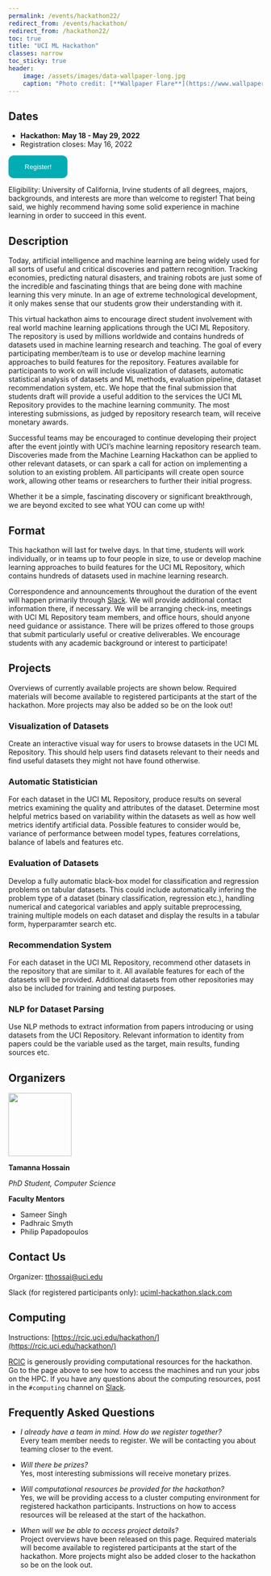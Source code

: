 ```yaml
---
permalink: /events/hackathon22/
redirect_from: /events/hackathon/
redirect_from: /hackathon22/
toc: true
title: "UCI ML Hackathon"
classes: narrow
toc_sticky: true
header:
    image: /assets/images/data-wallpaper-long.jpg
    caption: "Photo credit: [**Wallpaper Flare**](https://www.wallpaperflare.com/)"
---
```


## Dates

- **Hackathon: May 18 - May 29, 2022**
- Registration closes: May 16, 2022

<a href="https://forms.gle/WXbRJhvF1rZm4VWK7" rel="external"><button type="button" style='padding: 15px 32px; text-align: center; background-color:#00adb5; border:none; color: white; border-radius: 10px;'>Register!</button></a> 

<!--Check out the schedule of relevant events [here](/events/hackathon21/schedule).-->

Eligibility: University of California, Irvine students of all degrees, majors, backgrounds, and interests are more than welcome to register! That being said, we highly recommend having some solid experience in machine learning in order to succeed in this event. 


<!-- ## Awards

- Best Overall Team: **Pfft**
- Outstanding Submissions: **DeepFirefighter, Hatomugi**
- Category Prizes:
  - Scientific Insights: **Pfft**
  - Evaluation: **Whatever**
  - Creativity: **Epsilon**
  - Technical Strength: **amk**
  - Presentation: **ZotClinic**


## Computing

Instructions: [https://rcic.uci.edu/hackathon/](https://rcic.uci.edu/hackathon/)

[RCIC](https://rcic.uci.edu/) is generously providing computational resources for the hackathon. Go to the page above to see how to access the machines and run your jobs on the HPC.
If you have any questions about the computing resources, post in the `#computing` channel on [Slack](http://uciml-hackathon.slack.com). -->

## Description

Today, artificial intelligence and machine learning are being widely used for all sorts of useful and critical discoveries and pattern recognition. Tracking economies, predicting natural disasters, and training robots are just some of the incredible and fascinating things that are being done with machine learning this very minute. In an age of extreme technological development, it only makes sense that our students grow their understanding with it.

This virtual hackathon aims to encourage direct student involvement with real world machine learning applications through the UCI ML Repository. The repository is used by millions worldwide and contains hundreds of datasets used in machine learning research and teaching. The goal of every participating member/team is to use or develop machine learning approaches to build features for the repository. Features available for participants to work on will include visualization of datasets, automatic statistical analysis of datasets and ML methods, evaluation pipeline, dataset recommendation system, etc. We hope that the final submission that students draft will provide a useful addition to the services the UCI ML Repository provides to the machine learning community. The most interesting submissions, as judged by repository research team, will receive monetary awards.

Successful teams may be encouraged to continue developing their project after the event jointly with UCI’s machine learning repository research team. Discoveries made from the Machine Learning Hackathon can be applied to other relevant datasets, or can spark a call for action on implementing a solution to an existing problem. All participants will create open source work, allowing other teams or researchers to further their initial progress.

Whether it be a simple, fascinating discovery or significant breakthrough, we are beyond excited to see what YOU can come up with!

<!--Today, artificial intelligence and machine learning are being widely used for all sorts of useful and critical discoveries and pattern recognition. Tracking economies, predicting natural disasters, and training robots are just some of the incredible and fascinating things that are being done with machine learning this very minute. In an age of extreme technological development, it only makes sense that our students grow their understanding with it.

This virtual hackathon aims to encourage direct student involvement with contributed datasets from the UCI research community. The goal of every participating member/team is to use or develop machine learning approaches for the challenge datasets, in order to visualize, predict, clean/complete, analyze, or other such applications. Regardless of the domain - environmental, ethical, health, etc - we hope that the final submission that students draft will highlight something interesting about the data with which they become familiar. The most interesting submissions, as judged by experts in the challenge datasets, will receive monetary awards.

Successful teams may be encouraged to continue developing their project after the event jointly with UCI’s machine learning repository research team. Discoveries made from the Machine Learning Hackathon can be applied to other relevant datasets, or can spark a call for action on implementing a solution to an existing problem. All participants will create open source work, allowing other teams or researchers to further their initial progress.

Whether it be a simple, fascinating discovery or significant breakthrough, we are beyond excited to see what YOU can come up with!-->

## Format

This hackathon will last for twelve days. In that time, students will work individually, or in teams up to four people in size, to use or develop machine learning approaches to build features for the UCI ML Repository, which contains hundreds of datasets used in machine learning research. 

 Correspondence and announcements throughout the duration of the event will happen primarily through [Slack](http://uciml-hackathon.slack.com). We will provide additional contact information there, if necessary. We will be arranging check-ins, meetings with UCI ML Repository team members, and office hours, should anyone need guidance or assistance. There will be prizes offered to those groups that submit particularly useful or creative deliverables. We encourage students with any academic background or interest to participate!

<!--
Submission and Evaluation Criteria: [Click here](/events/hackathon21/submission).

This hackathon will last a little over a week. In that time, students will work individually, or in teams up to four people in size, to use machine learning to produce some interpretation of the dataset that they choose to work with. This _does not_ have to be limited to programming a model aimed at achieving high accuracy. It can include, but is not limited to, creating visual representations of the data or improving its interpretability. Correspondence and announcements throughout the duration of the event will happen primarily through [Slack](http://uciml-hackathon.slack.com). We will provide additional contact information there, if necessary. We will be arranging daily check-ins, meetings with dataset owners, and office hours, should anyone need guidance or assistance. There will be prizes offered to those groups that submit particularly useful or creative deliverables. We encourage students with any academic background or interest to participate!-->

## Projects

Overviews of currently available projects are shown below. Required materials will become available to registered participants at the start of the hackathon. More projects may also be added so be on the look out!

### Visualization of Datasets

Create an interactive visual way for users to browse datasets in the UCI ML Repository. This should help users find datasets relevant to their needs and find useful datasets they might not have found otherwise.

### Automatic Statistician

For each dataset in the UCI ML Repository, produce results on several metrics examining the quality and attributes of the dataset. Determine most helpful metrics based on variability within the datasets as well as how well metrics identify artificial data. Possible features to consider would be, variance of performance between model types, features correlations, balance of labels and features etc.

### Evaluation of Datasets

Develop a fully automatic black-box model for classification and regression problems on tabular datasets. This could include automatically infering the problem type of a dataset (binary classification, regression etc.), handling numerical and categorical variables and apply suitable preprocessing, training multiple models on each dataset and display the results in a tabular form, hyperparamter search etc.

### Recommendation System

For each dataset in the UCI ML Repository, recommend other datasets in the repository that are similar to it. All available features for each of the datasets will be provided. Additional datasets from other repositories may also be included for training and testing purposes.

### NLP for Dataset Parsing

Use NLP methods to extract information from papers introducing or using datasets from the UCI Repository. Relevant information to identity from papers could be the variable used as the target, main results, funding sources etc.

## Organizers

<img class="align-left" width="125px" src="{{ site.url }}{{ site.baseurl }}/assets/images/tamanna-hossain-2.png">

**Tamanna Hossain**

_PhD Student, Computer Science_

**Faculty Mentors**

- Sameer Singh
- Padhraic Smyth
- Philip Papadopoulos

## Contact Us

Organizer: tthossai@uci.edu

Slack (for registered participants only): [uciml-hackathon.slack.com](http://uciml-hackathon.slack.com)

<!--
## Schedule

_Coming soon!_

-->


## Computing

Instructions: [https://rcic.uci.edu/hackathon/](https://rcic.uci.edu/hackathon/)

[RCIC](https://rcic.uci.edu/) is generously providing computational resources for the hackathon. Go to the page above to see how to access the machines and run your jobs on the HPC.
If you have any questions about the computing resources, post in the `#computing` channel on [Slack](http://uciml-hackathon.slack.com).

## Frequently Asked Questions

- *I already have a team in mind. How do we register together?*<br>
  Every team member needs to register. We will be contacting you about teaming closer to the event.

- *Will there be prizes?*<br>
  Yes, most interesting submissions will receive monetary prizes.

- *Will computational resources be provided for the hackathon?*<br>
  Yes, we will be providing access to a cluster computing environment for registered hackathon participants. Instructions on how to access resources will be released at the start of the hackathon.

- *When will we be able to access project details?*<br>
  Project overviews have been released on this page. Required materials will become available to registered participants at the start of the hackathon. More projects might also be added closer to the hackathon so be on the look out.
